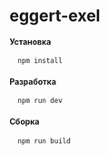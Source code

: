 # eggert-exel

<h4>Установка</h4>

```bash
  npm install
```

<h4>Разработка</h4>

```bash
  npm run dev
```

<h4>Сборка</h4>

```bash
  npm run build
```
